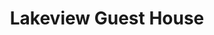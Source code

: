 ---
title: "Lakeview Guest House"
address: "Blaney, A46 Rd, Drumcrow East, Enniskillen, Co. Fermanagh BT93 7EY"
tel: "028 6864 1263"
county: "Fermanagh"
category: "Bedandbreakfasts"
type: "Content"
lat: "54.44822"
lng: "-7.79781"
---